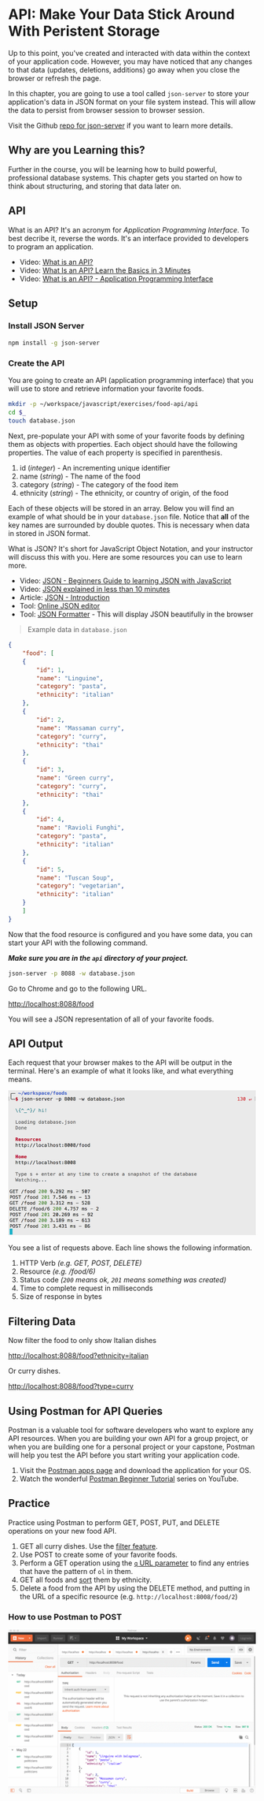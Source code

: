 # API: Make Your Data Stick Around With Peristent Storage

Up to this point, you've created and interacted with data within the context of your application code. However, you may have noticed that any changes to that data (updates, deletions, additions) go away when you close the browser or refresh the page.

In this chapter, you are going to use a tool called `json-server` to store your application's data in JSON format on your file system instead. This will allow the data to persist from browser session to browser session.

Visit the Github [repo for json-server](https://github.com/typicode/json-server) if you want to learn more details.

## Why are you Learning this?

Further in the course, you will be learning how to build powerful, professional database systems. This chapter gets you started on how to think about structuring, and storing that data later on.

## API

What is an API? It's an acronym for _Application Programming Interface_. To best decribe it, reverse the words. It's an interface provided to developers to program an application.

* Video: [What is an API?](https://www.youtube.com/watch?v=s7wmiS2mSXY)
* Video: [What Is an API? Learn the Basics in 3 Minutes](https://www.youtube.com/watch?v=Rha1_St_9kw)
* Video: [What is an API? - Application Programming Interface](https://www.youtube.com/watch?v=B9vPoCOP7oY)

## Setup

### Install JSON Server

```sh
npm install -g json-server
```

### Create the API

You are going to create an API (application programming interface) that you will use to store and retrieve information your favorite foods.

```sh
mkdir -p ~/workspace/javascript/exercises/food-api/api
cd $_
touch database.json
```

Next, pre-populate your API with some of your favorite foods by defining them as objects with properties. Each object should have the following properties. The value of each property is specified in parenthesis.

1. id (_integer_) - An incrementing unique identifier
1. name (_string_) - The name of the food
1. category (_string_) - The category of the food item
1. ethnicity (_string_) - The ethnicity, or country of origin, of the food

Each of these objects will be stored in an array. Below you will find an example of what should be in your `database.json` file. Notice that **all** of the key names are surrounded by double quotes. This is necessary when data in stored in JSON format.

What is JSON? It's short for JavaScript Object Notation, and your instructor will discuss this with you. Here are some resources you can use to learn more.

* Video: [JSON - Beginners Guide to learning JSON with JavaScript](https://www.youtube.com/watch?v=qACmtQFEWOw)
* Video: [JSON explained in less than 10 minutes](https://www.youtube.com/watch?v=_I9KgdRvyQA)
* Article: [JSON - Introduction](https://www.w3schools.com/js/js_json_intro.asp)
* Tool: [Online JSON editor](https://jsoneditoronline.org/)
* Tool: [JSON Formatter](https://chrome.google.com/webstore/detail/json-formatter/bcjindcccaagfpapjjmafapmmgkkhgoa) - This will display JSON beautifully in the browser

> Example data in `database.json`

```json
{
    "food": [
    {
        "id": 1,
        "name": "Linguine",
        "category": "pasta",
        "ethnicity": "italian"
    },
    {
        "id": 2,
        "name": "Massaman curry",
        "category": "curry",
        "ethnicity": "thai"
    },
    {
        "id": 3,
        "name": "Green curry",
        "category": "curry",
        "ethnicity": "thai"
    },
    {
        "id": 4,
        "name": "Ravioli Funghi",
        "category": "pasta",
        "ethnicity": "italian"
    },
    {
        "id": 5,
        "name": "Tuscan Soup",
        "category": "vegetarian",
        "ethnicity": "italian"
    }
    ]
}
```

Now that the food resource is configured and you have some data, you can start your API with the following command.

**_Make sure you are in the `api` directory of your project._**

```sh
json-server -p 8088 -w database.json
```

Go to Chrome and go to the following URL.

[http://localhost:8088/food](http://localhost:8088/food)

You will see a JSON representation of all of your favorite foods.

## API Output

Each request that your browser makes to the API will be output in the terminal. Here's an example of what it looks like, and what everything means.

![json server api output](./images/json-api-output.png)

You see a list of requests above. Each line shows the following information.

1. HTTP Verb _(e.g. GET, POST, DELETE)_
1. Resource _(e.g. /food/6)_
1. Status code _(`200` means ok, `201` means something was created)_
1. Time to complete request in milliseconds
1. Size of response in bytes

## Filtering Data

Now filter the food to only show Italian dishes

[http://localhost:8088/food?ethnicity=italian](http://localhost:8088/food?ethnicity=italian)

Or curry dishes.

[http://localhost:8088/food?type=curry](http://localhost:8088/food?type=curry)

## Using Postman for API Queries

Postman is a valuable tool for software developers who want to explore any API resources. When you are building your own API for a group project, or when you are building one for a personal project or your capstone, Postman will help you test the API before you start writing your application code.

1. Visit the [Postman apps page](https://www.getpostman.com/apps) and download the application for your OS.
1. Watch the wonderful [Postman Beginner Tutorial](https://www.youtube.com/playlist?list=PLhW3qG5bs-L-oT0GenwPLcJAPD_SiFK3C) series on YouTube.

## Practice

Practice using Postman to perform GET, POST, PUT, and DELETE operations on your new food API.

1. GET all curry dishes. Use the [filter feature](https://github.com/typicode/json-server#filter).
1. Use POST to create some of your favorite foods.
1. Perform a GET operation using the [`q` URL parameter](https://github.com/typicode/json-server#full-text-search) to find any entries that have the pattern of `ol` in them.
1. GET all foods and [sort](https://github.com/typicode/json-server#sort) them by ethnicity.
1. Delete a food from the API by using the DELETE method, and putting in the URL of a specific resource (e.g. `http://localhost:8008/food/2`)

### How to use Postman to POST

![posting new resource](./images/8jRQXp7hpa.gif)
